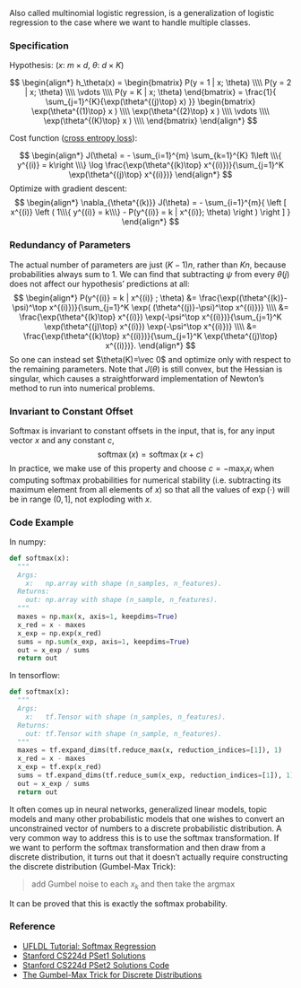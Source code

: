 Also called multinomial logistic regression, is a generalization of logistic regression to the case where we want to handle multiple classes.
### Specification
Hypothesis:
($x$: $m\times d$, $\theta$: $d\times K$)

$$
\begin{align*}
h_\theta(x) =
\begin{bmatrix}
P(y = 1 | x; \theta) \\\\
P(y = 2 | x; \theta) \\\\
\vdots \\\\
P(y = K | x; \theta)
\end{bmatrix}
= \frac{1}{ \sum_{j=1}^{K}{\exp(\theta^{(j)\top} x) }}
\begin{bmatrix}
\exp(\theta^{(1)\top} x ) \\\\
\exp(\theta^{(2)\top} x ) \\\\
\vdots \\\\
\exp(\theta^{(K)\top} x ) \\\\
\end{bmatrix}
\end{align*}
$$

Cost function ([cross entropy loss](../math/Cross%20Entropy.md)):

$$
\begin{align*}
J(\theta) = -  \sum_{i=1}^{m} \sum_{k=1}^{K}  1\left \\\{ y^{(i)} = k\right \\\} \log \frac{\exp(\theta^{(k)\top} x^{(i)})}{\sum_{j=1}^K \exp(\theta^{(j)\top} x^{(i)})}
\end{align*}
$$
Optimize with gradient descent:
$$
\begin{align*}
\nabla_{\theta^{(k)}} J(\theta) = - \sum_{i=1}^{m}{ \left [ x^{(i)} \left ( 1\\\{ y^{(i)} = k\\\}  - P(y^{(i)} = k | x^{(i)}; \theta) \right ) \right ]  }
\end{align*}
$$

### Redundancy of Parameters
The actual number of parameters are just $(K-1)n$, rather than $Kn$, because probabilities always sum to 1. We can find that subtracting $\psi$ from every $\theta(j)$ does not affect our hypothesis’ predictions at all:
$$
\begin{align*}
P(y^{(i)} = k | x^{(i)} ; \theta)
&= \frac{\exp((\theta^{(k)}-\psi)^\top x^{(i)})}{\sum_{j=1}^K \exp( (\theta^{(j)}-\psi)^\top x^{(i)})}  \\\\
&= \frac{\exp(\theta^{(k)\top} x^{(i)}) \exp(-\psi^\top x^{(i)})}{\sum_{j=1}^K \exp(\theta^{(j)\top} x^{(i)}) \exp(-\psi^\top x^{(i)})} \\\\
&= \frac{\exp(\theta^{(k)\top} x^{(i)})}{\sum_{j=1}^K \exp(\theta^{(j)\top} x^{(i)})}.
\end{align*}
$$
So one can instead set $\theta(K)=\vec 0$ and optimize only with respect to the remaining parameters.
Note that $J(\theta)$ is still convex, but the Hessian is singular, which causes a straightforward implementation of Newton’s method to run into numerical problems.

### Invariant to Constant Offset
Softmax is invariant to constant offsets in the input, that is, for any input vector $x$ and any constant $c$, 
$$
\operatorname{softmax}(x) = \operatorname{softmax}(x + c)
$$
In practice, we make use of this property and choose $c = − \max_i x_i$ when computing softmax probabilities for numerical stability (i.e. subtracting its maximum element from all elements of $x$) so that all the values of $\exp(\cdot)$ will be in range $(0,1]$, not exploding with $x$. 
### Code Example
In numpy:
```python
def softmax(x):
  """
  Args:
    x:   np.array with shape (n_samples, n_features).
  Returns:
    out: np.array with shape (n_sample, n_features). 
  """
  maxes = np.max(x, axis=1, keepdims=True)
  x_red = x - maxes
  x_exp = np.exp(x_red)
  sums = np.sum(x_exp, axis=1, keepdims=True)
  out = x_exp / sums
  return out 
```
In tensorflow:
```python
def softmax(x):
  """
  Args:
    x:   tf.Tensor with shape (n_samples, n_features).
  Returns:
    out: tf.Tensor with shape (n_sample, n_features). 
  """
  maxes = tf.expand_dims(tf.reduce_max(x, reduction_indices=[1]), 1)
  x_red = x - maxes
  x_exp = tf.exp(x_red)
  sums = tf.expand_dims(tf.reduce_sum(x_exp, reduction_indices=[1]), 1)
  out = x_exp / sums
  return out 
```

It often comes up in neural networks, generalized linear models, topic models and many other probabilistic models that one wishes to convert an unconstrained vector of numbers to a discrete probabilistic distribution. A very common way to address this is to use the softmax transformation.  If we want to perform the softmax transformation and then draw from a discrete distribution, it turns out that it doesn’t actually require constructing the discrete distribution (Gumbel-Max Trick):
>  add Gumbel noise to each $x_k$ and then take the argmax

It can be proved that this is exactly the softmax probability.



### Reference
- [UFLDL Tutorial: Softmax Regression](http://ufldl.stanford.edu/tutorial/supervised/SoftmaxRegression/)
- [Stanford CS224d PSet1 Solutions](http://cs224d.stanford.edu/assignment1/assignment1_soln)
- [Stanford CS224d PSet2 Solutions Code](http://cs224d.stanford.edu/assignment2/assignment2_dev.zip)
- [The Gumbel-Max Trick for Discrete Distributions](https://hips.seas.harvard.edu/blog/2013/04/06/the-gumbel-max-trick-for-discrete-distributions/)
